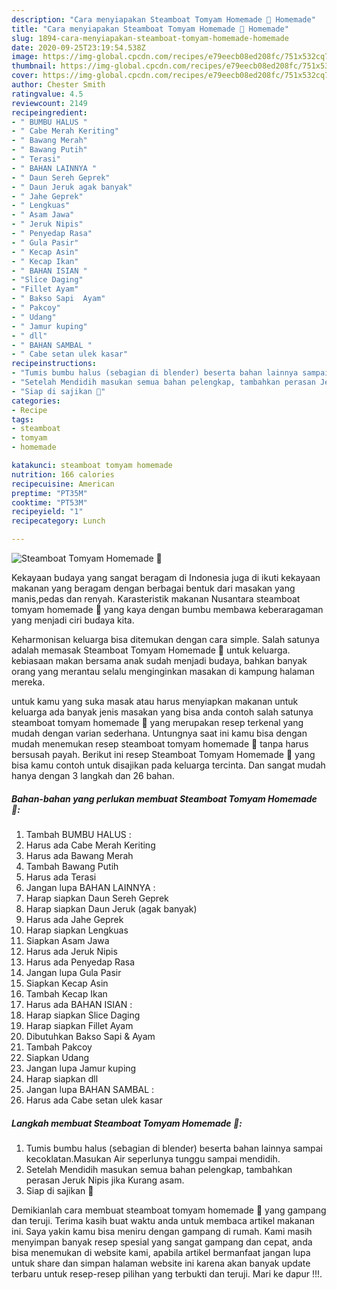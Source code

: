 ```yaml
---
description: "Cara menyiapakan Steamboat Tomyam Homemade 💛 Homemade"
title: "Cara menyiapakan Steamboat Tomyam Homemade 💛 Homemade"
slug: 1894-cara-menyiapakan-steamboat-tomyam-homemade-homemade
date: 2020-09-25T23:19:54.538Z
image: https://img-global.cpcdn.com/recipes/e79eecb08ed208fc/751x532cq70/steamboat-tomyam-homemade-💛-foto-resep-utama.jpg
thumbnail: https://img-global.cpcdn.com/recipes/e79eecb08ed208fc/751x532cq70/steamboat-tomyam-homemade-💛-foto-resep-utama.jpg
cover: https://img-global.cpcdn.com/recipes/e79eecb08ed208fc/751x532cq70/steamboat-tomyam-homemade-💛-foto-resep-utama.jpg
author: Chester Smith
ratingvalue: 4.5
reviewcount: 2149
recipeingredient:
- " BUMBU HALUS "
- " Cabe Merah Keriting"
- " Bawang Merah"
- " Bawang Putih"
- " Terasi"
- " BAHAN LAINNYA "
- " Daun Sereh Geprek"
- " Daun Jeruk agak banyak"
- " Jahe Geprek"
- " Lengkuas"
- " Asam Jawa"
- " Jeruk Nipis"
- " Penyedap Rasa"
- " Gula Pasir"
- " Kecap Asin"
- " Kecap Ikan"
- " BAHAN ISIAN "
- "Slice Daging"
- "Fillet Ayam"
- " Bakso Sapi  Ayam"
- " Pakcoy"
- " Udang"
- " Jamur kuping"
- " dll"
- " BAHAN SAMBAL "
- " Cabe setan ulek kasar"
recipeinstructions:
- "Tumis bumbu halus (sebagian di blender) beserta bahan lainnya sampai kecoklatan.Masukan Air seperlunya tunggu sampai mendidih."
- "Setelah Mendidih masukan semua bahan pelengkap, tambahkan perasan Jeruk Nipis jika Kurang asam."
- "Siap di sajikan 🥰"
categories:
- Recipe
tags:
- steamboat
- tomyam
- homemade

katakunci: steamboat tomyam homemade 
nutrition: 166 calories
recipecuisine: American
preptime: "PT35M"
cooktime: "PT53M"
recipeyield: "1"
recipecategory: Lunch

---
```



![Steamboat Tomyam Homemade 💛](https://img-global.cpcdn.com/recipes/e79eecb08ed208fc/751x532cq70/steamboat-tomyam-homemade-💛-foto-resep-utama.jpg)

Kekayaan budaya yang sangat beragam di Indonesia juga di ikuti kekayaan makanan yang beragam dengan berbagai bentuk dari masakan yang manis,pedas dan renyah. Karasteristik makanan Nusantara steamboat tomyam homemade 💛 yang kaya dengan bumbu membawa keberaragaman yang menjadi ciri budaya kita.




Keharmonisan keluarga bisa ditemukan dengan cara simple. Salah satunya adalah memasak Steamboat Tomyam Homemade 💛 untuk keluarga. kebiasaan makan bersama anak sudah menjadi budaya, bahkan banyak orang yang merantau selalu menginginkan masakan di kampung halaman mereka.

untuk kamu yang suka masak atau harus menyiapkan makanan untuk keluarga ada banyak jenis masakan yang bisa anda contoh salah satunya steamboat tomyam homemade 💛 yang merupakan resep terkenal yang mudah dengan varian sederhana. Untungnya saat ini kamu bisa dengan mudah menemukan resep steamboat tomyam homemade 💛 tanpa harus bersusah payah.
Berikut ini resep Steamboat Tomyam Homemade 💛 yang bisa kamu contoh untuk disajikan pada keluarga tercinta. Dan sangat mudah hanya dengan 3 langkah dan 26 bahan.


<!--inarticleads1-->

##### Bahan-bahan yang perlukan membuat Steamboat Tomyam Homemade 💛:

1. Tambah  BUMBU HALUS :
1. Harus ada  Cabe Merah Keriting
1. Harus ada  Bawang Merah
1. Tambah  Bawang Putih
1. Harus ada  Terasi
1. Jangan lupa  BAHAN LAINNYA :
1. Harap siapkan  Daun Sereh Geprek
1. Harap siapkan  Daun Jeruk (agak banyak)
1. Harus ada  Jahe Geprek
1. Harap siapkan  Lengkuas
1. Siapkan  Asam Jawa
1. Harus ada  Jeruk Nipis
1. Harus ada  Penyedap Rasa
1. Jangan lupa  Gula Pasir
1. Siapkan  Kecap Asin
1. Tambah  Kecap Ikan
1. Harus ada  BAHAN ISIAN :
1. Harap siapkan Slice Daging
1. Harap siapkan Fillet Ayam
1. Dibutuhkan  Bakso Sapi &amp; Ayam
1. Tambah  Pakcoy
1. Siapkan  Udang
1. Jangan lupa  Jamur kuping
1. Harap siapkan  dll
1. Jangan lupa  BAHAN SAMBAL :
1. Harus ada  Cabe setan ulek kasar




<!--inarticleads2-->

##### Langkah membuat  Steamboat Tomyam Homemade 💛:

1. Tumis bumbu halus (sebagian di blender) beserta bahan lainnya sampai kecoklatan.Masukan Air seperlunya tunggu sampai mendidih.
1. Setelah Mendidih masukan semua bahan pelengkap, tambahkan perasan Jeruk Nipis jika Kurang asam.
1. Siap di sajikan 🥰




Demikianlah cara membuat steamboat tomyam homemade 💛 yang gampang dan teruji. Terima kasih buat waktu anda untuk membaca artikel makanan ini. Saya yakin kamu bisa meniru dengan gampang di rumah. Kami masih menyimpan banyak resep spesial yang sangat gampang dan cepat, anda bisa menemukan di website kami, apabila artikel bermanfaat jangan lupa untuk share dan simpan halaman website ini karena akan banyak update terbaru untuk resep-resep pilihan yang terbukti dan teruji. Mari ke dapur !!!. 
